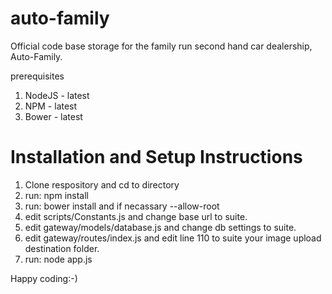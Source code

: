 # auto-family
Official code base storage for the family run second hand car dealership, Auto-Family. 

prerequisites

1. NodeJS - latest
2. NPM - latest
3. Bower - latest

# Installation and Setup Instructions
1. Clone respository and cd to directory
2. run: npm install
3. run: bower install and if necassary --allow-root
4. edit scripts/Constants.js and change base url to suite.
5. edit gateway/models/database.js and change db settings to suite.
6. edit gateway/routes/index.js and edit line 110 to suite your image upload destination folder.
7. run: node app.js


Happy coding:-)
